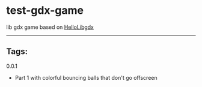 # test-gdx-game
lib gdx game based on [HelloLibgdx](https://colourtann.github.io/HelloLibgdx/)

---
## Tags:

0.0.1
* Part 1 with colorful bouncing balls that don't go offscreen


